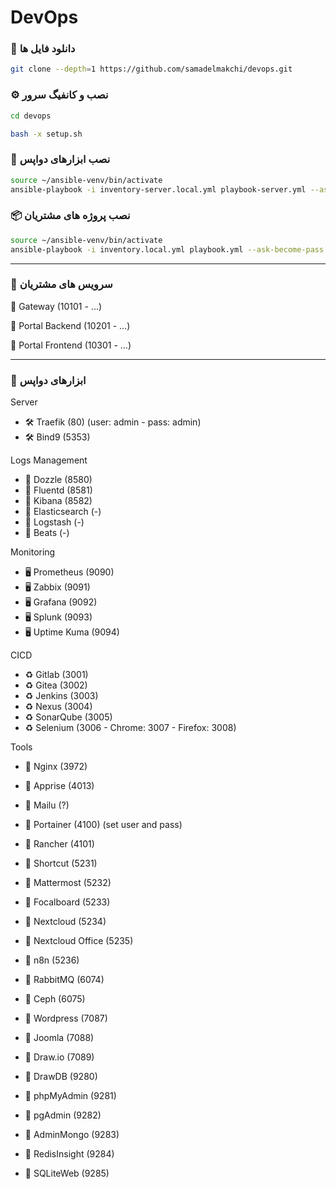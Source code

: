 # DevOps

### 🔽 دانلود فایل ها
``` bash
git clone --depth=1 https://github.com/samadelmakchi/devops.git
```

### ⚙️ نصب و کانفیگ سرور
``` bash
cd devops

bash -x setup.sh
```

### 🤖 نصب ابزارهای دواپس

```bash
source ~/ansible-venv/bin/activate
ansible-playbook -i inventory-server.local.yml playbook-server.yml --ask-become-pass
```

### 📦 نصب پروژه های مشتریان
```bash
source ~/ansible-venv/bin/activate
ansible-playbook -i inventory.local.yml playbook.yml --ask-become-pass
```

---

### 🔆 سرویس های مشتریان
📜 Gateway (10101 - ...)

📜 Portal Backend (10201 - ...)

📜 Portal Frontend (10301 - ...)

---

### 💢 ابزارهای دواپس

Server
- 🛠️ Traefik (80) (user: admin - pass: admin)
- 🛠️ Bind9 (5353)

Logs Management
- 📑 Dozzle (8580)
- 📑 Fluentd (8581)
- 📑 Kibana (8582)
- 📑 Elasticsearch (-)
- 📑 Logstash (-)
- 📑 Beats (-)

Monitoring
- 🖥️ Prometheus (9090)
- 🖥️ Zabbix (9091)
- 🖥️ Grafana (9092)
- 🖥️ Splunk (9093)
- 🖥️ Uptime Kuma (9094)

CICD
- ♻️ Gitlab (3001)
- ♻️ Gitea (3002)
- ♻️ Jenkins (3003)
- ♻️ Nexus (3004)
- ♻️ SonarQube (3005)
- ♻️ Selenium (3006 - Chrome: 3007 - Firefox: 3008)

Tools
- 📔 Nginx (3972)

- 📕 Apprise (4013)
- 📕 Mailu (?)

- 📗 Portainer (4100) (set user and pass)
- 📗 Rancher (4101)

- 📙 Shortcut (5231)
- 📙 Mattermost (5232)
- 📙 Focalboard (5233)
- 📙 Nextcloud (5234)
- 📙 Nextcloud Office (5235)
- 📙 n8n (5236)

- 📒 RabbitMQ (6074)
- 📒 Ceph (6075)

- 📘 Wordpress (7087)
- 📘 Joomla (7088)
- 📘 Draw.io (7089)

- 📓 DrawDB (9280)
- 📓 phpMyAdmin (9281)
- 📓 pgAdmin (9282)
- 📓 AdminMongo (9283)
- 📓 RedisInsight (9284)
- 📓 SQLiteWeb (9285)